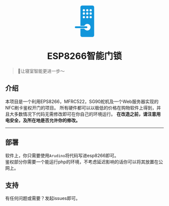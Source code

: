 <p align="center">
<svg t="1647000913846" class="icon" viewBox="0 0 1024 1024" version="1.1" xmlns="http://www.w3.org/2000/svg" p-id="761" width="100" height="100"><path d="M604.42 707.282a29.837 29.837 0 0 0-29.837-29.837H227.879a29.837 29.837 0 0 0 0 59.674h346.704a29.837 29.837 0 0 0 29.837-29.837zM769.865 0H435.543A56.242 56.242 0 0 0 379.6 56.093V661.93h126.06a106.965 106.965 0 1 1 0 89.51H379.6v216.616A56.093 56.093 0 0 0 435.543 1024h334.322a56.242 56.242 0 0 0 56.093-55.944V56.093A56.242 56.242 0 0 0 769.865 0zM491.487 414.284a36.252 36.252 0 1 1 36.252-36.251 36.252 36.252 0 0 1-36.252 36.251z m0-117.855a36.252 36.252 0 1 1 36.252-36.252 36.252 36.252 0 0 1-36.252 36.252z m0-107.413a36.252 36.252 0 1 1 36.252-36.251 36.252 36.252 0 0 1-36.252 36.251zM602.78 414.284a36.252 36.252 0 1 1 36.251-36.251 36.252 36.252 0 0 1-36.251 36.251z m0-117.855a36.252 36.252 0 1 1 36.251-36.252 36.252 36.252 0 0 1-36.251 36.252z m0-107.413a36.252 36.252 0 1 1 36.251-36.251 36.252 36.252 0 0 1-36.251 36.251zM713.92 414.284a36.252 36.252 0 1 1 36.102-36.251 36.252 36.252 0 0 1-36.102 36.251z m0-117.855a36.252 36.252 0 1 1 36.102-36.252 36.252 36.252 0 0 1-36.102 36.252z m0-107.413a36.252 36.252 0 1 1 36.102-36.251 36.252 36.252 0 0 1-36.102 36.251z" p-id="762" fill="#1296db"></path></svg>
</p>
<h1 align="center">ESP8266智能门锁</h1>

> 🚪让寝室智能更进一步～

## 介绍

本项目是一个利用EPS8266，MFRC522，SG90舵机及一个Web服务器实现的NFC刷卡鉴权开门的项目。
所有硬件都可以以极低的价格在购物软件上得到，并且大多数情况下代码无需修改即可在你自己的环境运行。
**在改造之前，请注意用电安全，及所在地是否允许你的修改。**

---

## 部署

软件上，你只需要使用`Arudino`将代码写进esp8266即可。<br>
鉴权部分你需要一个能运行php的环境，不考虑延迟影响的话你可以将其放置在公网上。


## 支持

有任何问题或需要？发起issues即可。
